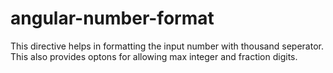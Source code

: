 # angular-number-format

This directive helps in formatting the input number with thousand seperator.
This also provides optons for allowing max integer and fraction digits.
